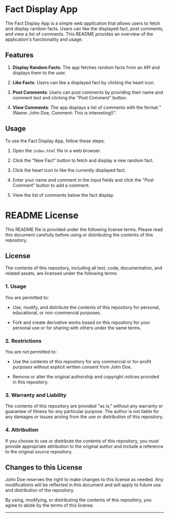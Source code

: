 # Fact Display App

The Fact Display App is a simple web application that allows users to fetch and display random facts. Users can like the displayed fact, post comments, and view a list of comments. This README provides an overview of the application's functionality and usage.

## Features

1. **Display Random Facts**: The app fetches random facts from an API and displays them to the user.

2. **Like Facts**: Users can like a displayed fact by clicking the heart icon.

3. **Post Comments**: Users can post comments by providing their name and comment text and clicking the "Post Comment" button.

4. **View Comments**: The app displays a list of comments with the format "(Name: John Doe, Comment: This is interesting!)".

## Usage

To use the Fact Display App, follow these steps:

1. Open the `index.html` file in a web browser.

2. Click the "New Fact" button to fetch and display a new random fact.

3. Click the heart icon to like the currently displayed fact.

4. Enter your name and comment in the input fields and click the "Post Comment" button to add a comment.

5. View the list of comments below the fact display.

#  README License

This README file is provided under the following license terms. Please read this document carefully before using or distributing the contents of this repository.

## License

The contents of this repository, including all text, code, documentation, and related assets, are licensed under the following terms:

### 1. Usage

You are permitted to:

- Use, modify, and distribute the contents of this repository for personal, educational, or non-commercial purposes.

- Fork and create derivative works based on this repository for your personal use or for sharing with others under the same terms.

### 2. Restrictions

You are not permitted to:

- Use the contents of this repository for any commercial or for-profit purposes without explicit written consent from John Doe.

- Remove or alter the original authorship and copyright notices provided in this repository.

### 3. Warranty and Liability

The contents of this repository are provided "as is," without any warranty or guarantee of fitness for any particular purpose. The author  is not liable for any damages or issues arising from the use or distribution of this repository.

### 4. Attribution

If you choose to use or distribute the contents of this repository, you must provide appropriate attribution to the original author and include a reference to the original source repository.


## Changes to this License

John Doe reserves the right to make changes to this license as needed. Any modifications will be reflected in this document and will apply to future use and distribution of the repository.

By using, modifying, or distributing the contents of this repository, you agree to abide by the terms of this license.

---



